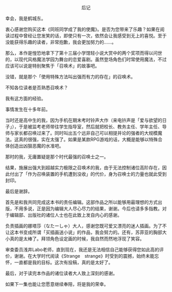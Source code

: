 <p align="center">后记</p>

幸会，我是鹤城东。

衷心感谢您购买这本《同班同学成了我的使魔》。是否为您带来了乐趣？如果在阅读过程中曾经让您发笑的话，即使只有一次，依然会让我感受到无上的喜悦。至于没能获得乐趣的读者，非常抱歉，我会更加努力的……。

那么，本作是惶恐地拿下了第十三届小学馆轻小说大赏中的两个奖项而得以问世的，以现代风格魔法学园为舞台的恋爱喜剧。虽然登场角色们时常使用魔法，不过应该可以说是特别聚焦于「召唤术」的故事吧。

没错，就是那个「使用特殊方法叫出强而有力的存在」的召唤术。

不知各位读者是否熟悉召唤术？

我有这方面的经验。

事情发生在十多年前。

当时还是高中生的我，因为手机在期末考时铃声大作（来电钤声是「爱与欲望的日子」），于是被监考老师带往学生指导室，然后就把校长、教务主任、学年主任、导师与家长都召唤过来了。同时叫出五个远非自己可以相提并论的强者的大规模魔法。这真的很强，实在太强了。如果是某款RPG游戏的话，大概是能够以特殊合体创造出凶狠恶魔的水准吧。

那时的我，无庸置疑是那个时代最强的召唤士之一。

结果，施展出强大到超越实力极限之召唤术的我，由于无法控制诸位高阶存在，因此付出了「作为召唤装置的手机遭到没收」的代价，身为召唤士的力量也就此受到封印。

最后是谢辞。

首先是和我共同完成这本书的责任编辑。这部作品之所以能够用最理想的方式出版，不用多说，正是因为编辑大人尽心尽力的结果，谢谢。今后也请多多指教。对于编辑部、出版社的诸位人士也在此致上发自内心的感谢。

负责插画的娜塔莎（なたーしゃ）大人，感谢您既可爱又漂亮的迷人插画。为了不让这本书变成所谓「买插画送小说」的作品，我会努力的。还有，苏菲亚的胸部大小真的是太棒了。拜领角色设定画的时候，我自然而然地浮现了笑容。

审查委员浅井Labo老师，直到现在，我还是无法相信自己能够获得您如此高的评价，谢谢。在大学时代阅读《Strange　strange》时受到的震撼，始终未能忘怀，一直都是我的目标。这次有投稿，真的是太好了。

最后，对于读完本作品的诸位读者大人致上深刻的感谢。

如果下一集也能让您愿意继续奉陪，将是我的荣幸。

